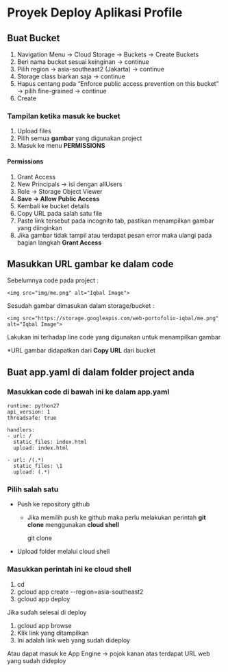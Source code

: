 # Proyek Deploy Aplikasi Profile

## Buat Bucket
1. Navigation Menu → Cloud Storage → Buckets → Create Buckets
2. Beri nama bucket sesuai keinginan → continue
3. Pilih region → asia-southeast2 (Jakarta) → continue
4. Storage class biarkan saja → continue
5. Hapus centang pada “Enforce public access prevention on this bucket” → pilih fine-grained → continue
6. Create

### Tampilan ketika masuk ke bucket
1. Upload files
2. Pilih semua **gambar** yang digunakan project
3. Masuk ke menu **PERMISSIONS**

#### Permissions
1. Grant Access
2. New Principals → isi dengan allUsers
3. Role → Storage Object Viewer
4. **Save → Allow Public Access**
5. Kembali ke bucket details
6. Copy URL pada salah satu file
7. Paste link tersebut pada incognito tab, pastikan menampilkan gambar yang diinginkan
8. Jika gambar tidak tampil atau terdapat pesan error maka ulangi pada bagian langkah **Grant Access**

## Masukkan URL gambar ke dalam code
Sebelumnya code pada project : 
```
<img src="img/me.png" alt="Iqbal Image">
```
Sesudah gambar dimasukan dalam storage/bucket :
```
<img src="https://storage.googleapis.com/web-portofolio-iqbal/me.png" alt="Iqbal Image">
```
Lakukan ini terhadap line code yang digunakan untuk menampilkan gambar

*URL gambar didapatkan dari **Copy URL** dari bucket

## Buat app.yaml di dalam folder project anda
### Masukkan code di bawah ini ke dalam app.yaml
```
runtime: python27
api_version: 1
threadsafe: true

handlers:
- url: /
  static_files: index.html
  upload: index.html

- url: /(.*)
  static_files: \1
  upload: (.*)
```

### Pilih salah satu

- Push ke repository github
    - Jika memilih push ke github maka perlu melakukan perintah **git clone** menggunakan **cloud shell**
        
        git clone <link repository>
        
- Upload folder melalui cloud shell

### Masukkan perintah ini ke cloud shell

1. cd <nama folder>
2. gcloud app create --region=asia-southeast2
3. gcloud app deploy

Jika sudah selesai di deploy

1. gcloud app browse
2. Klik link yang ditampilkan
3. Ini adalah link web yang sudah dideploy

Atau dapat masuk ke App Engine → pojok kanan atas terdapat URL web yang sudah dideploy
